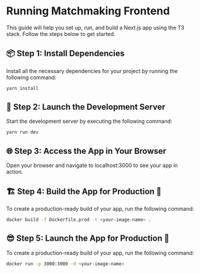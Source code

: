 # Running Matchmaking Frontend
This guide will help you set up, run, and build a Next.js app using the T3 stack. Follow the steps below to get started.

## 📦 Step 1: Install Dependencies
Install all the necessary dependencies for your project by running the following command:

```bash
yarn install
```
## 🚀 Step 2: Launch the Development Server
Start the development server by executing the following command:

```bash
yarn run dev
```

## 🌐 Step 3: Access the App in Your Browser
Open your browser and navigate to localhost:3000 to see your app in action.

## 🏗 Step 4: Build the App for Production 🐳
To create a production-ready build of your app, run the following command:

```bash
docker build -f Dockerfile.prod -t <your-image-name> .
```

## :sunglasses: Step 5: Launch the App for Production 🐳
To create a production-ready build of your app, run the following command:

```bash
docker run -p 3000:3000 -d <your-image-name>
```